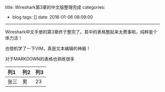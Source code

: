 title: Wireshark第3章的中文版整理完成
categories:
  - blog
tags: []
date: 2016-01-06 08:09:00
---
Wireshark中文手册的第3章终于整完了。其中的表格整起来太费事啦，纯粹是个体力活！

也借机学了一下VIM，真是文本编辑的神器！

对于MARKDOWN的表格也熟练很多

| 列1     | 列2      | 列3     |
|:--------|:---------|:--------|
|张三     | 男       |23       |


